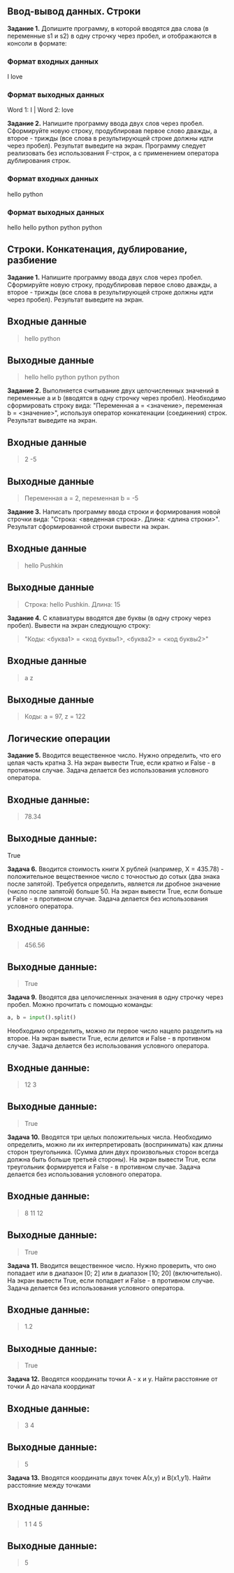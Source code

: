## Ввод-вывод данных. Строки


__Задание 1.__  Допишите программу, в которой вводятся два слова (в переменные s1 и s2) в одну строчку через пробел, и отображаются в консоли в формате:
### Формат входных данных
I love
### Формат выходных данных
Word 1: I | Word 2: love

__Задание 2.__  Напишите программу ввода двух слов через пробел. Сформируйте новую строку, продублировав первое слово дважды, а второе - трижды (все слова в результирующей строке должны идти через пробел). Результат выведите на экран.
Программу следует реализовать без использования F-строк, а с применением оператора дублирования строк.

### Формат входных данных
hello python
### Формат выходных данных
hello hello python python python

## Строки. Конкатенация, дублирование, разбиение

**Задание 1.** Напишите программу ввода двух слов через пробел. Сформируйте новую строку, продублировав первое слово дважды, а второе - трижды (все слова в результирующей строке должны идти через пробел). Результат выведите на экран.

## Входные данные

> hello python

## Выходные данные

> hello hello python python python

**Задание 2.** Выполняется считывание двух целочисленных значений в переменные a и b (вводятся в одну строчку через пробел).
Необходимо сформировать строку вида: "Переменная a = <значение>, переменная b = <значение>", используя оператор конкатенации (соединения) строк. 
Результат выведите на экран.

## Входные данные

> 2 -5

## Выходные данные

> Переменная a = 2, переменная b = -5

**Задание 3.** Написать программу ввода строки и формирования новой строчки вида: "Строка: <введенная строка>. Длина: <длина строки>". 
Результат сформированной строки вывести на экран.

## Входные данные

> hello Pushkin

## Выходные данные

> Строка: hello Pushkin. Длина: 15

**Задание 4.** С клавиатуры вводятся две буквы (в одну строку через пробел). Вывести на экран следующую строку:
> "Коды: <буква1> = <код буквы1>, <буква2> = <код буквы2>"

## Входные данные

> a z

## Выходные данные

> Коды: a = 97, z = 122

## Логические операции


**Задание 5.** Вводится вещественное число. Нужно определить, что его целая часть кратна 3. 
На экран вывести True, если кратно и False - в противном случае. 
Задача делается без использования условного оператора.

## Входные данные:

> 78.34

## Выходные данные:

True

**Задача 6.** Вводится стоимость книги X рублей (например, X = 435.78) - положительное вещественное число с точностью до сотых (два знака после запятой).
Требуется определить, является ли дробное значение (число после запятой) больше 50.
На экран вывести True, если больше и False - в противном случае. Задача делается без использования условного оператора.

## Входные данные:

> 456.56

## Выходные данные:

> True

**Задача 9.** Вводятся два целочисленных значения в одну строчку через пробел. Можно прочитать с помощью команды:

```python
a, b = input().split()
```


Необходимо определить, можно ли первое число нацело разделить на второе. На экран вывести True, если делится и False - в противном случае. Задача делается без использования условного оператора.

## Входные данные:

> 12 3

## Выходные данные:

> True

**Задача 10.** Вводятся три целых положительных числа.
Необходимо определить, можно ли их интерпретировать (воспринимать) как длины сторон треугольника. (Сумма длин двух произвольных сторон всегда должна быть больше третьей стороны). На экран вывести True, если треугольник формируется и False - в противном случае. Задача делается без использования условного оператора.

## Входные данные:

> 8 11 12

## Выходные данные:

> True

**Задача 11.** Вводится вещественное число. Нужно проверить, что оно попадает или в диапазон [0; 2] или в диапазон [10; 20] (включительно). На экран вывести True, если попадает и False - в противном случае. Задача делается без использования условного оператора.

## Входные данные:

> 1.2

## Выходные данные:

> True

**Задача 12.**  Вводятся координаты точки А - x и y. Найти расстояние от точки А до начала координат

## Входные данные:

> 3 4

## Выходные данные:

> 5

**Задача 13.**  Вводятся координаты двух точек А(x,y) и B(x1,y1). Найти расстояние между точками

## Входные данные:

> 1 1
> 4 5

## Выходные данные:

> 5
